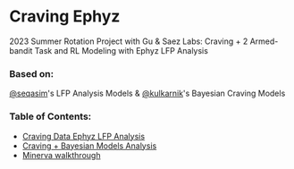 # Craving Ephyz
2023 Summer Rotation Project with Gu &amp; Saez Labs: Craving + 2 Armed-bandit Task and RL Modeling with Ephyz LFP Analysis


### Based on:
[@seqasim](https://github.com/seqasim/LFPAnalysis)'s  LFP Analysis Models & 
[@kulkarnik](https://github.com/kulkarnik/bayesian-craving-models)'s  Bayesian Craving Models

### Table of Contents:
  * [Craving Data Ephyz LFP Analysis](/CB_Craving_LFP_Analysis.ipynb)
  * [Craving + Bayesian Models Analysis](TBD)
  * [Minerva walkthrough](TBD)
